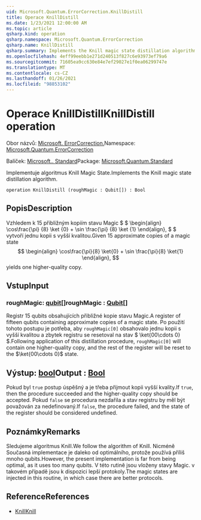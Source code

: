 ```yaml
---
uid: Microsoft.Quantum.ErrorCorrection.KnillDistill
title: Operace KnillDistill
ms.date: 1/23/2021 12:00:00 AM
ms.topic: article
qsharp.kind: operation
qsharp.namespace: Microsoft.Quantum.ErrorCorrection
qsharp.name: KnillDistill
qsharp.summary: Implements the Knill magic state distillation algorithm.
ms.openlocfilehash: 4eff99eebb1e271d240513f827c6e93973ef79a6
ms.sourcegitcommit: 71605ea9cc630e84e7ef29027e1f0ea06299747e
ms.translationtype: MT
ms.contentlocale: cs-CZ
ms.lasthandoff: 01/26/2021
ms.locfileid: "98853102"
---
```

# <a name="knilldistill-operation"></a><span data-ttu-id="580d6-102">Operace KnillDistill</span><span class="sxs-lookup"><span data-stu-id="580d6-102">KnillDistill operation</span></span>

<span data-ttu-id="580d6-103">Obor názvů: [Microsoft. ErrorCorrection.](xref:Microsoft.Quantum.ErrorCorrection)</span><span class="sxs-lookup"><span data-stu-id="580d6-103">Namespace: [Microsoft.Quantum.ErrorCorrection](xref:Microsoft.Quantum.ErrorCorrection)</span></span>

<span data-ttu-id="580d6-104">Balíček: [Microsoft.. Standard](https://nuget.org/packages/Microsoft.Quantum.Standard)</span><span class="sxs-lookup"><span data-stu-id="580d6-104">Package: [Microsoft.Quantum.Standard](https://nuget.org/packages/Microsoft.Quantum.Standard)</span></span>


<span data-ttu-id="580d6-105">Implementuje algoritmus Knill Magic State.</span><span class="sxs-lookup"><span data-stu-id="580d6-105">Implements the Knill magic state distillation algorithm.</span></span>

```qsharp
operation KnillDistill (roughMagic : Qubit[]) : Bool
```


## <a name="description"></a><span data-ttu-id="580d6-106">Popis</span><span class="sxs-lookup"><span data-stu-id="580d6-106">Description</span></span>

<span data-ttu-id="580d6-107">Vzhledem k 15 přibližným kopiím stavu Magic $ $ \begin{align} \cos\frac{\pi} {8} \ket {0} + \sin \frac{\pi} {8} \ket {1} \end{align}, $ $ vytvoří jednu kopii s vyšší kvalitou.</span><span class="sxs-lookup"><span data-stu-id="580d6-107">Given 15 approximate copies of a magic state $$ \begin{align} \cos\frac{\pi}{8} \ket{0} + \sin \frac{\pi}{8} \ket{1} \end{align}, $$ yields one higher-quality copy.</span></span>

## <a name="input"></a><span data-ttu-id="580d6-108">Vstup</span><span class="sxs-lookup"><span data-stu-id="580d6-108">Input</span></span>

### <a name="roughmagic--qubit"></a><span data-ttu-id="580d6-109">roughMagic: [qubit](xref:microsoft.quantum.lang-ref.qubit)[]</span><span class="sxs-lookup"><span data-stu-id="580d6-109">roughMagic : [Qubit](xref:microsoft.quantum.lang-ref.qubit)[]</span></span>

<span data-ttu-id="580d6-110">Registr 15 qubits obsahujících přibližné kopie stavu Magic.</span><span class="sxs-lookup"><span data-stu-id="580d6-110">A register of fifteen qubits containing approximate copies of a magic state.</span></span> <span data-ttu-id="580d6-111">Po použití tohoto postupu je potřeba, aby `roughMagic[0]` obsahovalo jednu kopii s vyšší kvalitou a zbytek registru se resetoval na stav $ \ket{00\cdots 0} $.</span><span class="sxs-lookup"><span data-stu-id="580d6-111">Following application of this distillation procedure, `roughMagic[0]` will contain one higher-quality copy, and the rest of the register will be reset to the $\ket{00\cdots 0}$ state.</span></span>



## <a name="output--bool"></a><span data-ttu-id="580d6-112">Výstup: [bool](xref:microsoft.quantum.lang-ref.bool)</span><span class="sxs-lookup"><span data-stu-id="580d6-112">Output : [Bool](xref:microsoft.quantum.lang-ref.bool)</span></span>

<span data-ttu-id="580d6-113">Pokud byl `true` postup úspěšný a je třeba přijmout kopii vyšší kvality.</span><span class="sxs-lookup"><span data-stu-id="580d6-113">If `true`, then the procedure succeeded and the higher-quality copy should be accepted.</span></span> <span data-ttu-id="580d6-114">Pokud `false` se procedura nezdařila a stav registru by měl být považován za nedefinovaný.</span><span class="sxs-lookup"><span data-stu-id="580d6-114">If `false`, the procedure failed, and the state of the register should be considered undefined.</span></span>

## <a name="remarks"></a><span data-ttu-id="580d6-115">Poznámky</span><span class="sxs-lookup"><span data-stu-id="580d6-115">Remarks</span></span>

<span data-ttu-id="580d6-116">Sledujeme algoritmus Knill.</span><span class="sxs-lookup"><span data-stu-id="580d6-116">We follow the algorithm of Knill.</span></span>
<span data-ttu-id="580d6-117">Nicméně Současná implementace je daleko od optimálního, protože používá příliš mnoho qubits.</span><span class="sxs-lookup"><span data-stu-id="580d6-117">However, the present implementation is far from being optimal, as it uses too many qubits.</span></span>
<span data-ttu-id="580d6-118">V této rutině jsou vloženy stavy Magic. v takovém případě jsou k dispozici lepší protokoly.</span><span class="sxs-lookup"><span data-stu-id="580d6-118">The magic states are injected in this routine, in which case there are better protocols.</span></span>

## <a name="references"></a><span data-ttu-id="580d6-119">Reference</span><span class="sxs-lookup"><span data-stu-id="580d6-119">References</span></span>

- [<span data-ttu-id="580d6-120">Knill</span><span class="sxs-lookup"><span data-stu-id="580d6-120">Knill</span></span>](https://arxiv.org/abs/quant-ph/0402171)